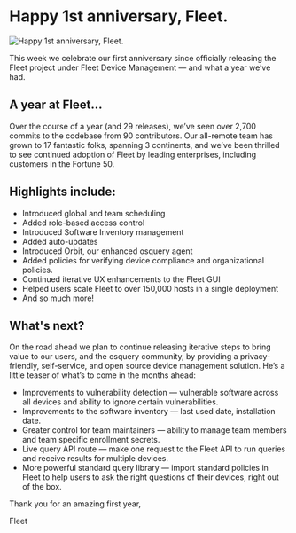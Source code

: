 # Happy 1st anniversary, Fleet.

![Happy 1st anniversary, Fleet.](https://miro.medium.com/max/1400/1*zCLe1aP9ytZ-Ea7b22_dbA.png)

This week we celebrate our first anniversary since officially releasing the Fleet project under Fleet Device Management — and what a year we’ve had.

## A year at Fleet...

Over the course of a year (and 29 releases), we’ve seen over 2,700 commits to the codebase from 90 contributors. Our all-remote team has grown to 17 fantastic folks, spanning 3 continents, and we’ve been thrilled to see continued adoption of Fleet by leading enterprises, including customers in the Fortune 50.

## Highlights include:

- Introduced global and team scheduling
- Added role-based access control
- Introduced Software Inventory management
- Added auto-updates
- Introduced Orbit, our enhanced osquery agent
- Added policies for verifying device compliance and organizational policies.
- Continued iterative UX enhancements to the Fleet GUI
- Helped users scale Fleet to over 150,000 hosts in a single deployment
- And so much more!

## What's next?

On the road ahead we plan to continue releasing iterative steps to bring value to our users, and the osquery community, by providing a privacy-friendly, self-service, and open source device management solution. He’s a little teaser of what’s to come in the months ahead:

- Improvements to vulnerability detection — vulnerable software across all devices and ability to ignore certain vulnerabilities.
- Improvements to the software inventory — last used date, installation date.
- Greater control for team maintainers — ability to manage team members and team specific enrollment secrets.
- Live query API route — make one request to the Fleet API to run queries and receive results for multiple devices.
- More powerful standard query library — import standard policies in Fleet to help users to ask the right questions of their devices, right out of the box.

Thank you for an amazing first year,

Fleet

<meta name="category" value="announcements">
<meta name="authorGitHubUsername" value="mike-j-thomas">
<meta name="authorFullName" value="Mike Thomas">
<meta name="publishedOn" value="2021-10-08">
<meta name="articleTitle" value="Happy 1st anniversary, Fleet.">